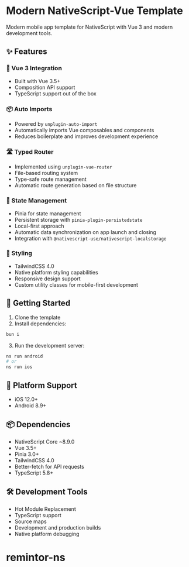 # Modern NativeScript-Vue Template

Modern mobile app template for NativeScript with Vue 3 and modern development tools.

## ✨ Features

### 🔄 Vue 3 Integration

- Built with Vue 3.5+
- Composition API support
- TypeScript support out of the box

### 📦 Auto Imports

- Powered by `unplugin-auto-import`
- Automatically imports Vue composables and components
- Reduces boilerplate and improves development experience

### 🛣️ Typed Router

- Implemented using `unplugin-vue-router`
- File-based routing system
- Type-safe route management
- Automatic route generation based on file structure

### 💾 State Management

- Pinia for state management
- Persistent storage with `pinia-plugin-persistedstate`
- Local-first approach
- Automatic data synchronization on app launch and closing
- Integration with `@nativescript-use/nativescript-localstorage`

### 🎨 Styling

- TailwindCSS 4.0
- Native platform styling capabilities
- Responsive design support
- Custom utility classes for mobile-first development

## 🚀 Getting Started

1. Clone the template
2. Install dependencies:

```bash
bun i
```

3. Run the development server:

```bash
ns run android
# or
ns run ios
```

## 📱 Platform Support

- iOS 12.0+
- Android 8.9+

## 📦 Dependencies

- NativeScript Core ~8.9.0
- Vue 3.5+
- Pinia 3.0+
- TailwindCSS 4.0
- Better-fetch for API requests
- TypeScript 5.8+

## 🛠️ Development Tools

- Hot Module Replacement
- TypeScript support
- Source maps
- Development and production builds
- Native platform debugging
# remintor-ns
